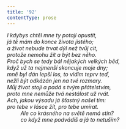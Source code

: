 ```yaml
---
title: '92'
contentType: prose
---
```


<section>

_I kdybys chtěl mne ty potají opustit,  
já tě mám do konce života jistého;  
a život nebude trvat dýl než tvůj cit,  
protože nemohu žít a být bez něho.  
Proč bych se tedy bál nějakých velkých běd,  
když už ta nejmenší skoncuje moje dny;  
mně byl dán lepší los, to vidím teprv teď,  
nežli být odkázán jen na tvé rozmary.  
Můj život stojí a padá s tvým přátelstvím,  
proto mne nemůže tvá nestálost už rvát.  
Ach, jakou výsadu já šťastný našel tím:  
pro tebe v lásce žít, pro tebe umírat.  
         Ale co krásného na světě nemá stín?  
         co když mne podvádíš a já to netuším?_

</section>
